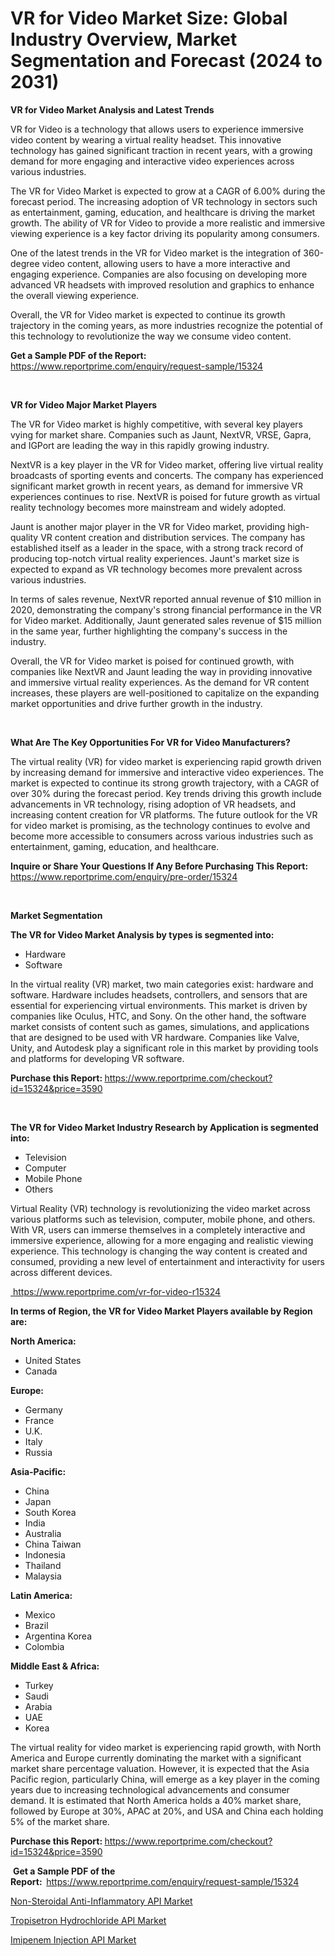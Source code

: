 <p><h1>VR for Video Market Size: Global Industry Overview, Market Segmentation and Forecast (2024 to 2031)</h1></p><p><strong>VR for Video Market Analysis and Latest Trends</strong></p>
<p><p>VR for Video is a technology that allows users to experience immersive video content by wearing a virtual reality headset. This innovative technology has gained significant traction in recent years, with a growing demand for more engaging and interactive video experiences across various industries.</p><p>The VR for Video Market is expected to grow at a CAGR of 6.00% during the forecast period. The increasing adoption of VR technology in sectors such as entertainment, gaming, education, and healthcare is driving the market growth. The ability of VR for Video to provide a more realistic and immersive viewing experience is a key factor driving its popularity among consumers.</p><p>One of the latest trends in the VR for Video market is the integration of 360-degree video content, allowing users to have a more interactive and engaging experience. Companies are also focusing on developing more advanced VR headsets with improved resolution and graphics to enhance the overall viewing experience.</p><p>Overall, the VR for Video market is expected to continue its growth trajectory in the coming years, as more industries recognize the potential of this technology to revolutionize the way we consume video content.</p></p>
<p><strong>Get a Sample PDF of the Report:&nbsp;</strong> <a href="https://www.reportprime.com/enquiry/request-sample/15324">https://www.reportprime.com/enquiry/request-sample/15324</a></p>
<p>&nbsp;</p>
<p><strong>VR for Video Major Market Players</strong></p>
<p><p>The VR for Video market is highly competitive, with several key players vying for market share. Companies such as Jaunt, NextVR, VRSE, Gapra, and IGPort are leading the way in this rapidly growing industry.</p><p>NextVR is a key player in the VR for Video market, offering live virtual reality broadcasts of sporting events and concerts. The company has experienced significant market growth in recent years, as demand for immersive VR experiences continues to rise. NextVR is poised for future growth as virtual reality technology becomes more mainstream and widely adopted.</p><p>Jaunt is another major player in the VR for Video market, providing high-quality VR content creation and distribution services. The company has established itself as a leader in the space, with a strong track record of producing top-notch virtual reality experiences. Jaunt's market size is expected to expand as VR technology becomes more prevalent across various industries.</p><p>In terms of sales revenue, NextVR reported annual revenue of $10 million in 2020, demonstrating the company's strong financial performance in the VR for Video market. Additionally, Jaunt generated sales revenue of $15 million in the same year, further highlighting the company's success in the industry.</p><p>Overall, the VR for Video market is poised for continued growth, with companies like NextVR and Jaunt leading the way in providing innovative and immersive virtual reality experiences. As the demand for VR content increases, these players are well-positioned to capitalize on the expanding market opportunities and drive further growth in the industry.</p></p>
<p>&nbsp;</p>
<p><strong>What Are The Key Opportunities For VR for Video Manufacturers?</strong></p>
<p><p>The virtual reality (VR) for video market is experiencing rapid growth driven by increasing demand for immersive and interactive video experiences. The market is expected to continue its strong growth trajectory, with a CAGR of over 30% during the forecast period. Key trends driving this growth include advancements in VR technology, rising adoption of VR headsets, and increasing content creation for VR platforms. The future outlook for the VR for video market is promising, as the technology continues to evolve and become more accessible to consumers across various industries such as entertainment, gaming, education, and healthcare.</p></p>
<p><strong>Inquire or Share Your Questions If Any Before Purchasing This Report:</strong> <a href="https://www.reportprime.com/enquiry/pre-order/15324">https://www.reportprime.com/enquiry/pre-order/15324</a></p>
<p>&nbsp;</p>
<p><strong>Market Segmentation</strong></p>
<p><strong>The VR for Video Market Analysis by types is segmented into:</strong></p>
<p><ul><li>Hardware</li><li>Software</li></ul></p>
<p><p>In the virtual reality (VR) market, two main categories exist: hardware and software. Hardware includes headsets, controllers, and sensors that are essential for experiencing virtual environments. This market is driven by companies like Oculus, HTC, and Sony. On the other hand, the software market consists of content such as games, simulations, and applications that are designed to be used with VR hardware. Companies like Valve, Unity, and Autodesk play a significant role in this market by providing tools and platforms for developing VR software.</p></p>
<p><strong>Purchase this Report:&nbsp;</strong><a href="https://www.reportprime.com/checkout?id=15324&price=3590">https://www.reportprime.com/checkout?id=15324&price=3590</a></p>
<p>&nbsp;</p>
<p><strong>The VR for Video Market Industry Research by Application is segmented into:</strong></p>
<p><ul><li>Television</li><li>Computer</li><li>Mobile Phone</li><li>Others</li></ul></p>
<p><p>Virtual Reality (VR) technology is revolutionizing the video market across various platforms such as television, computer, mobile phone, and others. With VR, users can immerse themselves in a completely interactive and immersive experience, allowing for a more engaging and realistic viewing experience. This technology is changing the way content is created and consumed, providing a new level of entertainment and interactivity for users across different devices.</p></p>
<p><a href="https://www.reportprime.com/vr-for-video-r15324">&nbsp;https://www.reportprime.com/vr-for-video-r15324</a></p>
<p><strong>In terms of Region, the VR for Video Market Players available by Region are:</strong></p>
<p>
    <p> <strong> North America: </strong>
        <ul>
            <li>United States</li>
            <li>Canada</li>
        </ul>
        </p> 
    <p> <strong> Europe: </strong>
        <ul>
            <li>Germany</li>
            <li>France</li>
            <li>U.K.</li>
            <li>Italy</li>
            <li>Russia</li>
        </ul>
        </p> 
    <p> <strong> Asia-Pacific: </strong>
        <ul>
            <li>China</li>
            <li>Japan</li>
            <li>South Korea</li>
            <li>India</li>
            <li>Australia</li>
            <li>China Taiwan</li>
            <li>Indonesia</li>
            <li>Thailand</li>
            <li>Malaysia</li>
        </ul>
        </p> 
    <p> <strong> Latin America: </strong>
        <ul>
            <li>Mexico</li>
            <li>Brazil</li>
            <li>Argentina Korea</li>
            <li>Colombia</li>
        </ul>
        </p> 
    <p> <strong> Middle East & Africa: </strong>
        <ul>
            <li>Turkey</li>
            <li>Saudi</li>
            <li>Arabia</li>
            <li>UAE</li>
            <li>Korea</li>
        </ul>
    </p>
    </p>
<p><p>The virtual reality for video market is experiencing rapid growth, with North America and Europe currently dominating the market with a significant market share percentage valuation. However, it is expected that the Asia Pacific region, particularly China, will emerge as a key player in the coming years due to increasing technological advancements and consumer demand. It is estimated that North America holds a 40% market share, followed by Europe at 30%, APAC at 20%, and USA and China each holding 5% of the market share.</p></p>
<p><strong>Purchase this Report: </strong><a href="https://www.reportprime.com/checkout?id=15324&price=3590">https://www.reportprime.com/checkout?id=15324&price=3590</a></p>
<p>&nbsp;<strong>Get a Sample PDF of the Report:&nbsp;&nbsp;</strong><a href="https://www.reportprime.com/enquiry/request-sample/15324">https://www.reportprime.com/enquiry/request-sample/15324</a></p>
<p><strong></strong></p>
<p><p><a href="https://www.linkedin.com/pulse/non-steroidal-anti-inflammatory-api-market-analysis-examines-tqnje?trackingId=RWAGj50OnBPO1wORSc4w3w%3D%3D">Non-Steroidal Anti-Inflammatory API Market</a></p><p><a href="https://www.linkedin.com/pulse/tropisetron-hydrochloride-api-market-size-trends-growth-5heie?trackingId=JgMncxYpg%2BDW6%2BSMxYLOjw%3D%3D">Tropisetron Hydrochloride API Market</a></p><p><a href="https://www.linkedin.com/pulse/imipenem-injection-api-market-provides-detailed-segmentation-9arme?trackingId=a2J19rEDOLwAqIdrkfLk8g%3D%3D">Imipenem Injection API Market</a></p></p>